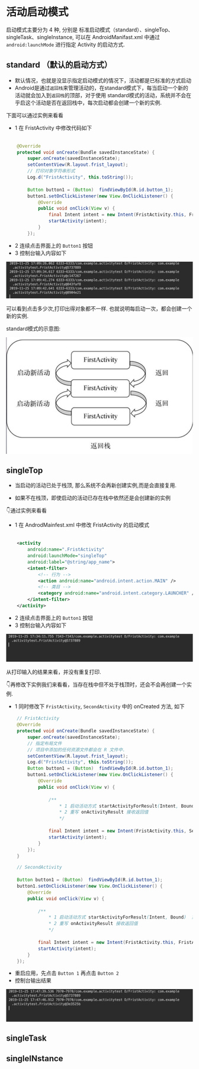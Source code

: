 # 活动启动模式

启动模式主要分为 4 种, 分别是 标准启动模式（standard）、singleTop、singleTask、singleInstance, 可以在 AndroidManifast.xml 中通过 ``android:launchMode`` 进行指定 Activity 的启动方式.

## standard （默认的启动方式）

*   默认情况，也就是没显示指定启动模式的情况下，活动都是已标准的方式启动
*   Android是通过``返回栈``来管理活动的，在standard模式下，每当启动一个新的活动就会加入到``返回栈``的顶部，对于使用 standard模式的活动，系统并不会在乎启这个活动是否在返回栈中，每次启动都会创建一个新的实例.

下面可以通过实例来看看

* 1 在 FristActivity 中修改代码如下

``` java

    @Override
    protected void onCreate(Bundle savedInstanceState) {
        super.onCreate(savedInstanceState);
        setContentView(R.layout.frist_layout);
        // 打印对象字符串形式
        Log.d("FristActivity", this.toString());

        Button button1 = (Button)  findViewById(R.id.button_1);
        button1.setOnClickListener(new View.OnClickListener() {
            @Override
            public void onClick(View v) {
                final Intent intent = new Intent(FristActivity.this, FristActivity.class);
                startActivity(intent);
            }
        });
```

* 2 连续点击界面上的 ``Button1`` 按钮
* 3 控制台输入内容如下

![avatar](img/standard_log.png)

可以看到点击多少次,打印出得对象都不一样. 也就说明每启动一次，都会创建一个新的实例.

standard模式的示意图:

![avatar](img/standard_mode.png)

## singleTop

*   当启动的活动已处于栈顶, 那么系统不会再新创建实例,而是会直接复用.

*   如果不在栈顶，即使启动的活动已存在栈中依然还是会创建新的实例

👇通过实例来看看

* 1 在 AndrodMainfest.xml 中修改 FristActivity 的启动模式

``` xml

    <activity
        android:name=".FristActivity"
        android:launchMode="singleTop"
        android:label="@string/app_name">
        <intent-filter>
            <!-- 行为 -->
            <action android:name="android.intent.action.MAIN" />
            <!-- 类目 -->
            <category android:name="android.intent.category.LAUNCHER" />
        </intent-filter>
    </activity>

```

* 2 连续点击界面上的 ``Button1`` 按钮
* 3 控制台输入内容如下

![avatar](img/singleTop_mode_log01.png)

从打印输入的结果来看，并没有重复打印.

👇再修改下实例我们来看看，当存在栈中但不处于栈顶时，还会不会再创建一个实例.

* 1 同时修改下 ``FristActivity``, ``SecondActivity`` 中的 onCreated 方法, 如下

``` java
    // FristActivity
    @Override
    protected void onCreate(Bundle savedInstanceState) {
        super.onCreate(savedInstanceState);
        // 指定布局文件
        // 项目中添加的任何资源文件都会在 R 文件中.
        setContentView(R.layout.frist_layout);
        Log.d("FristActivity", this.toString());
        Button button1 = (Button)  findViewById(R.id.button_1);
        button1.setOnClickListener(new View.OnClickListener() {
            @Override
            public void onClick(View v) {

                /**
                    * 1 启动活动方式 startActivityForResult(Intent, Bound)  第一个启动哪个Intent， 第二个是请求码主要用与返回结果的回调中判断返回的来源
                    * 2 重写 onActivityResult 接收返回值
                    */

                final Intent intent = new Intent(FristActivity.this, SecondActivity.class);
                startActivity(intent);
            }
        });
    }

```

``` java
    // SecondActivity

    Button button1 = (Button)  findViewById(R.id.button_1);
    button1.setOnClickListener(new View.OnClickListener() {
        @Override
        public void onClick(View v) {

            /**
                * 1 启动活动方式 startActivityForResult(Intent, Bound)  第一个启动哪个Intent， 第二个是请求码主要用与返回结果的回调中判断返回的来源
                * 2 重写 onActivityResult 接收返回值
                */

            final Intent intent = new Intent(FristActivity.this, FristActivity.class);
            startActivity(intent);
        }
    });

```

* 重启应用，先点击 ``Button 1`` 再点击 ``Button 2``
* 控制台输出结果

![avatar](img/singleTop_mode_log02.png)





## singleTask


## singleINstance